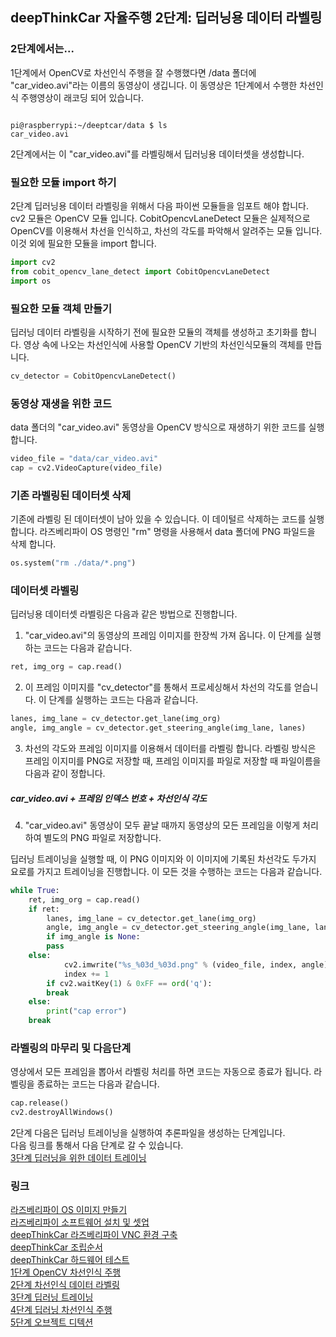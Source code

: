 
## deepThinkCar 자율주행 2단계: 딥러닝용 데이터 라벨링 

### 2단계에서는...
1단계에서 OpenCV로 차선인식 주행을 잘 수행했다면 /data 폴더에 "car_video.avi"라는 이름의 동영상이 생깁니다. 이 동영상은 1단계에서 수행한 차선인식 주행영상이 래코딩 되어 있습니다.    
<pre><code>
pi@raspberrypi:~/deeptcar/data $ ls
car_video.avi
</code></pre>

2단계에서는 이 "car_video.avi"를 라벨링해서 딥러닝용 데이터셋을 생성합니다. 

### 필요한 모듈 import 하기 
2단계 딥러닝용 데이터 라벨링을 위해서 다음 파이썬 모듈들을 임포트 해야 합니다. cv2 모듈은 OpenCV 모듈 입니다. CobitOpencvLaneDetect 모듈은 실제적으로 OpenCV를 이용해서 차선을 인식하고, 차선의 각도를 파악해서 알려주는 모듈 입니다. 이것 외에 필요한 모듈을 import 합니다. 
```python
import cv2
from cobit_opencv_lane_detect import CobitOpencvLaneDetect
import os 
```
### 필요한 모듈 객체 만들기 
딥러닝 데이터 라벨링을 시작하기 전에 필요한 모듈의 객체를 생성하고 초기화를 합니다. 
영상 속에 나오는 차선인식에 사용할 OpenCV 기반의 차선인식모듈의 객체를 만듭니다.
```python
cv_detector = CobitOpencvLaneDetect()
```
### 동영상 재생을 위한 코드 
data 폴더의 "car_video.avi" 동영상을 OpenCV 방식으로 재생하기 위한 코드를 실행합니다. 
```python
video_file = "data/car_video.avi"
cap = cv2.VideoCapture(video_file)
```
### 기존 라벨링된 데이터셋 삭제 
기존에 라벨링 된 데이터셋이 남아 있을 수 있습니다. 이 데이털르 삭제하는 코드를 실행합니다. 라즈베리파이 OS 명령인 "rm" 명령을 사용해서 data 폴더에 PNG 파일드을 삭제 합니다. 
```python
os.system("rm ./data/*.png")
```
### 데이터셋 라벨링 
딥러닝용 데이터셋 라벨링은 다음과 같은 방법으로 진행합니다. 
1. "car_video.avi"의 동영상의 프레임 이미지를 한장씩 가져 옵니다. 이 단계를 실행하는 코드는 다음과 같습니다.
```python
ret, img_org = cap.read()
```
2. 이 프레임 이미지를 "cv_detector"를 통해서 프로세싱해서 차선의 각도를 얻습니다. 이 단계를 실행하는 코드는 다음과 같습니다. 
```python 
lanes, img_lane = cv_detector.get_lane(img_org)
angle, img_angle = cv_detector.get_steering_angle(img_lane, lanes)
```
3. 차선의 각도와 프레임 이미지를 이용해서 데이터를 라벨링 합니다. 라벨링 방식은 프레임 이지미를 PNG로 저장할 때, 프레임 이미지를 파일로 저장할 때  파일이름을 다음과 같이 정합니다.   
      
##### car_video.avi + 프레임 인덱스 번호 + 차선인식 각도
   
4. "car_video.avi" 동영상이 모두 끝날 때까지 동영상의 모든 프레임을 이렇게 처리하여 별도의 PNG 파일로 저장합니다. 
   
딥러닝 트레이닝을 실행할 때, 이 PNG 이미지와 이 이미지에 기록된 차선각도 두가지 요로를 가지고 트레이닝을 진행합니다. 이 모든 것을 수행하는 코드는 다음과 같습니다. 
```python
while True:
    ret, img_org = cap.read()
    if ret:
        lanes, img_lane = cv_detector.get_lane(img_org)
        angle, img_angle = cv_detector.get_steering_angle(img_lane, lanes)
        if img_angle is None:
	    pass
	else:
            cv2.imwrite("%s_%03d_%03d.png" % (video_file, index, angle), img_org)
            index += 1	
        if cv2.waitKey(1) & 0xFF == ord('q'):
	    break
    else:
        print("cap error")
	break
```

### 라벨링의 마무리 및 다음단계 
영상에서 모든 프레임을 뽑아서 라벨링 처리를 하면 코드는 자동으로 종료가 됩니다. 라벨링을 종료하는 코드는 다음과 같습니다.    
```python
cap.release()
cv2.destroyAllWindows()
```
2단계 다음은 딥러닝 트레이닝을 실행하여 추론파일을 생성하는 단계입니다.    
다음 링크를 통해서 다음 단계로 갈 수 있습니다.    
[3단계 딥러닝을 위한 데이터 트레이닝](https://cobit-git.github.io/deepThinkCar_doc/step_3)   

### 링크
[라즈베리파이 OS 이미지 만들기](https://cobit-git.github.io/deepThinkCar_doc/os)    
[라즈베리파이 소프트웨어 설치 및 셋업](https://cobit-git.github.io/deepThinkCar_doc/setup)   
[deepThinkCar 라즈베리파이 VNC 환경 구축](https://cobit-git.github.io/deepThinkCar_doc/vnc)   
[deepThinkCar 조립순서](https://cobit-git.github.io/deepThinkCar_doc/assembly)    
[deepThinkCar 하드웨어 테스트](https://cobit-git.github.io/deepThinkCar_doc/hardware)   
[1단계 OpenCV 차선인식 주행](https://cobit-git.github.io/deepThinkCar_doc/step_1)      
[2단계 차선인식 데이터 라벨링](https://cobit-git.github.io/deepThinkCar_doc/step_2)    
[3단계 딥러닝 트레이닝](https://cobit-git.github.io/deepThinkCar_doc/step_3)   
[4단계 딥러닝 차선인식 주행](https://cobit-git.github.io/deepThinkCar_doc/step_4)      
[5단계 오브젝트 디텍션](https://cobit-git.github.io/deepThinkCar_doc/step_5)






